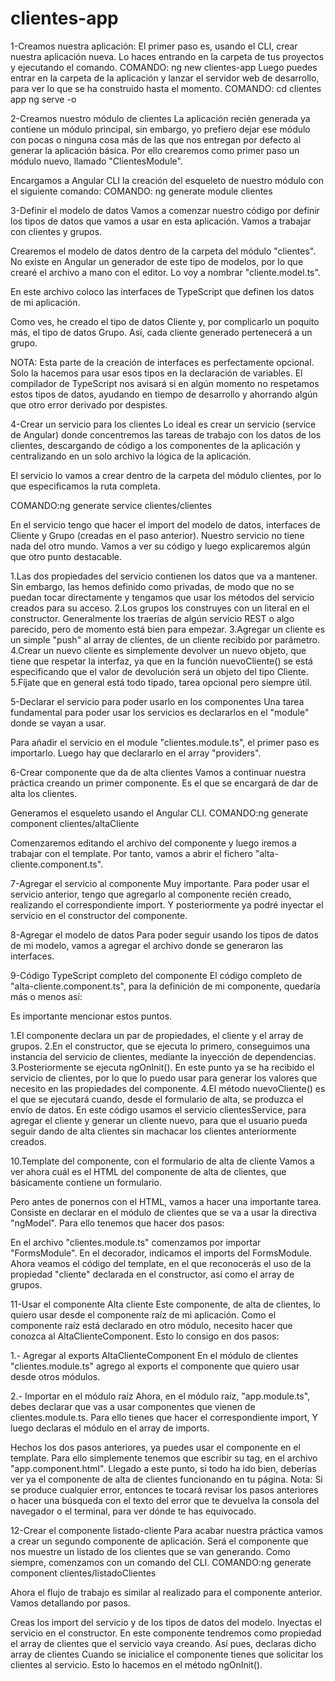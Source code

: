 # clientes-app

1-Creamos nuestra aplicación:
El primer paso es, usando el CLI, crear nuestra aplicación nueva. Lo haces entrando en la carpeta de tus proyectos y ejecutando el comando.
COMANDO: ng new clientes-app
Luego puedes entrar en la carpeta de la aplicación y lanzar el servidor web de desarrollo, para ver lo que se ha construido hasta el momento.
COMANDO:
cd clientes app
ng serve -o

2-Creamos nuestro módulo de clientes
La aplicación recién generada ya contiene un módulo principal, sin embargo, yo prefiero dejar ese módulo con pocas o ninguna cosa más de las que nos entregan por defecto al generar la aplicación básica. Por ello crearemos como primer paso un módulo nuevo, llamado "ClientesModule".

Encargamos a Angular CLI la creación del esqueleto de nuestro módulo con el siguiente comando:
COMANDO: ng generate module clientes

3-Definir el modelo de datos
Vamos a comenzar nuestro código por definir los tipos de datos que vamos a usar en esta aplicación. Vamos a trabajar con clientes y grupos.

Crearemos el modelo de datos dentro de la carpeta del módulo "clientes". No existe en Angular un generador de este tipo de modelos, por lo que crearé el archivo a mano con el editor. Lo voy a nombrar "cliente.model.ts".

En este archivo coloco las interfaces de TypeScript que definen los datos de mi aplicación.

Como ves, he creado el tipo de datos Cliente y, por complicarlo un poquito más, el tipo de datos Grupo. Así, cada cliente generado pertenecerá a un grupo.

NOTA:
Esta parte de la creación de interfaces es perfectamente opcional. Solo la hacemos para usar esos tipos en la declaración de variables. El compilador de TypeScript nos avisará si en algún momento no respetamos estos tipos de datos, ayudando en tiempo de desarrollo y ahorrando algún que otro error derivado por despistes.

4-Crear un servicio para los clientes
Lo ideal es crear un servicio (service de Angular) donde concentremos las tareas de trabajo con los datos de los clientes, descargando de código a los componentes de la aplicación y centralizando en un solo archivo la lógica de la aplicación.

El servicio lo vamos a crear dentro de la carpeta del módulo clientes, por lo que especificamos la ruta completa.

COMANDO:ng generate service clientes/clientes

En el servicio tengo que hacer el import del modelo de datos, interfaces de Cliente y Grupo (creadas en el paso anterior).
Nuestro servicio no tiene nada del otro mundo. Vamos a ver su código y luego explicaremos algún que otro punto destacable.

1.Las dos propiedades del servicio contienen los datos que va a mantener. Sin embargo, las hemos definido como privadas, de modo que no se puedan tocar directamente y tengamos que usar los métodos del servicio creados para su acceso.
2.Los grupos los construyes con un literal en el constructor. Generalmente los traerías de algún servicio REST o algo parecido, pero de momento está bien para empezar.
3.Agregar un cliente es un simple "push" al array de clientes, de un cliente recibido por parámetro.
4.Crear un nuevo cliente es simplemente devolver un nuevo objeto, que tiene que respetar la interfaz, ya que en la función nuevoCliente() se está especificando que el valor de devolución será un objeto del tipo Cliente.
5.Fíjate que en general está todo tipado, tarea opcional pero siempre útil.

5-Declarar el servicio para poder usarlo en los componentes
Una tarea fundamental para poder usar los servicios es declararlos en el "module" donde se vayan a usar.

Para añadir el servicio en el module "clientes.module.ts", el primer paso es importarlo.
Luego hay que declararlo en el array "providers".

6-Crear componente que da de alta clientes
Vamos a continuar nuestra práctica creando un primer componente. Es el que se encargará de dar de alta los clientes.

Generamos el esqueleto usando el Angular CLI.
COMANDO:ng generate component clientes/altaCliente

Comenzaremos editando el archivo del componente y luego iremos a trabajar con el template. Por tanto, vamos a abrir el fichero "alta-cliente.component.ts".

7-Agregar el servicio al componente
Muy importante. Para poder usar el servicio anterior, tengo que agregarlo al componente recién creado, realizando el correspondiente import.
Y posteriormente ya podré inyectar el servicio en el constructor del componente.

8-Agregar el modelo de datos
Para poder seguir usando los tipos de datos de mi modelo, vamos a agregar el archivo donde se generaron las interfaces.

9-Código TypeScript completo del componente
El código completo de "alta-cliente.component.ts", para la definición de mi componente, quedaría más o menos así:

Es importante mencionar estos puntos.

1.El componente declara un par de propiedades, el cliente y el array de grupos.
2.En el constructor, que se ejecuta lo primero, conseguimos una instancia del servicio de clientes, mediante la inyección de dependencias.
3.Posteriormente se ejecuta ngOnInit(). En este punto ya se ha recibido el servicio de clientes, por lo que lo puedo usar para generar los valores que necesito en las propiedades del componente.
4.El método nuevoCliente() es el que se ejecutará cuando, desde el formulario de alta, se produzca el envío de datos. En este código usamos el servicio clientesService, para agregar el cliente y generar un cliente nuevo, para que el usuario pueda seguir dando de alta clientes sin machacar los clientes anteriormente creados.

10.Template del componente, con el formulario de alta de cliente
Vamos a ver ahora cuál es el HTML del componente de alta de clientes, que básicamente contiene un formulario.

Pero antes de ponernos con el HTML, vamos a hacer una importante tarea. Consiste en declarar en el módulo de clientes que se va a usar la directiva "ngModel". Para ello tenemos que hacer dos pasos:

En el archivo "clientes.module.ts" comenzamos por importar "FormsModule".
En el decorador, indicamos el imports del FormsModule.
Ahora veamos el código del template, en el que reconocerás el uso de la propiedad "cliente" declarada en el constructor, así como el array de grupos.

11-Usar el componente Alta cliente
Este componente, de alta de clientes, lo quiero usar desde el componente raíz de mi aplicación. Como el componente raíz está declarado en otro módulo, necesito hacer que conozca al AltaClienteComponent. Esto lo consigo en dos pasos:

1.- Agregar al exports AltaClienteComponent
En el módulo de clientes "clientes.module.ts" agrego al exports el componente que quiero usar desde otros módulos.

2.- Importar en el módulo raíz
Ahora, en el módulo raíz, "app.module.ts", debes declarar que vas a usar componentes que vienen de clientes.module.ts. Para ello tienes que hacer el correspondiente import, Y luego declaras el módulo en el array de imports.

Hechos los dos pasos anteriores, ya puedes usar el componente en el template. Para ello simplemente tenemos que escribir su tag, en el archivo "app.component.html".
Llegado a este punto, si todo ha ido bien, deberías ver ya el componente de alta de clientes funcionando en tu página.
Nota: Si se produce cualquier error, entonces te tocará revisar los pasos anteriores o hacer una búsqueda con el texto del error que te devuelva la consola del navegador o el terminal, para ver dónde te has equivocado.

12-Crear el componente listado-cliente
Para acabar nuestra práctica vamos a crear un segundo componente de aplicación. Será el componente que nos muestre un listado de los clientes que se van generando.
Como siempre, comenzamos con un comando del CLI.
COMANDO:ng generate component clientes/listadoClientes

Ahora el flujo de trabajo es similar al realizado para el componente anterior. Vamos detallando por pasos.

Creas los import del servicio y de los tipos de datos del modelo.
Inyectas el servicio en el constructor.
En este componente tendremos como propiedad el array de clientes que el servicio vaya creando. Así pues, declaras dicho array de clientes
Cuando se inicialice el componente tienes que solicitar los clientes al servicio. Esto lo hacemos en el método ngOnInit().
